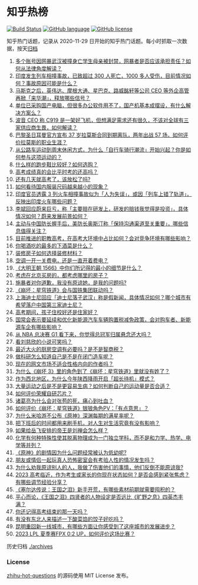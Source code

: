 # 知乎热榜
[![Build Status](https://github.com/ToWeLong/zhihu-hot-questions/workflows/CI/badge.svg)](https://github.com/ToWeLong/zhihu-hot-questions/actions)
[![GitHub language](https://img.shields.io/badge/language-golang-orange.svg)](https://golang.org/)
[![GitHub license](https://img.shields.io/github/license/ToWeLong/zhihu-hot-questions)](https://github.com/ToWeLong/zhihu-hot-questions/blob/main/LICENSE)

知乎热门话题，记录从 2020-11-29 日开始的知乎热门话题。每小时抓取一次数据，按天[归档](./archives)

<!-- BEGIN -->

1. [多个账号因网暴武汉被撞身亡学生母亲被封禁，网暴者是否应该承担责任？如何从法律角度解读？](https://www.zhihu.com/question/604552148)
1. [印度发生列车相撞事故，已致超过 300 人死亡，1000 多人受伤，目前情况如何？事故原因可能是什么？](https://www.zhihu.com/question/604551488)
1. [马斯克之后，英伟达、摩根大通、星巴克、路威酩轩等公司 CEO 等外企高管再掀「来华潮」，释放哪些信号？](https://www.zhihu.com/question/604506301)
1. [单位已采购国产电脑，但很多办公软件用不了，国产机基本成摆设，有什么解决方案么？](https://www.zhihu.com/question/511544506)
1. [波音 CEO 称 C919 是一架好飞机，但想满足需求还有很久，不该对全球有三家供应商生畏，如何解读？](https://www.zhihu.com/question/604411935)
1. [巴黎圣日耳曼官方宣布 37 岁拉莫斯合同到期离队，两年出战 57 场，如何评价拉莫斯的职业生涯？](https://www.zhihu.com/question/604566341)
1. [从公路车运动到周末休闲方式，为什么「自行车骑行潮流」开始兴起？你是如何参与这项运动的？](https://www.zhihu.com/question/603622247)
1. [什么样的跑步鞋比较好？如何选购？](https://www.zhihu.com/question/19937281)
1. [高考成绩真的会比平时考的还高吗？](https://www.zhihu.com/question/603818549)
1. [还有几天就高考了，该放松了吗?](https://www.zhihu.com/question/604016281)
1. [如何看待国内服装尺码越来越小的现象？](https://www.zhihu.com/question/499028779)
1. [印度官员透露 3 列火车相撞事故似为「人为失误」，或因「列车上错了轨道」，反映出印度火车哪些问题？](https://www.zhihu.com/question/604600276)
1. [李斌回应蔚来巨亏，称「主要赔在研发上，研发的赔钱我觉得是投资」，具体情况如何？蔚来发展前景如何？](https://www.zhihu.com/question/602722590)
1. [主动与中国防长握手后，美防长奥斯汀称「保持沟通渠道至关重要」，哪些信息值得关注？](https://www.zhihu.com/question/604590355)
1. [目前推进的职教高考，在高考大环境中占比如何？会对竞争环境有哪些影响？](https://www.zhihu.com/question/604528355)
1. [你喝酒吃的最多的下酒菜是什么？](https://www.zhihu.com/question/558695047)
1. [装修房子如何选择装修材料？](https://www.zhihu.com/question/20436576)
1. [空调一开一关费电，还是一直开着费电？](https://www.zhihu.com/question/285831334)
1. [《大明王朝 1566》中你们所记得的最小的细节是什么？](https://www.zhihu.com/question/603826224)
1. [考虑在北京买房的，都考虑哪里的房子？](https://www.zhihu.com/question/452857081)
1. [施暴者对你道歉，我没有原谅她，是我的问题吗?](https://www.zhihu.com/question/602078812)
1. [《崩坏：星穹铁道》会与国铁集团联动吗？](https://www.zhihu.com/question/604565928)
1. [上海迪士尼回应「迪士尼落子武汉」称是假新闻，具体情况如何？哪个城市有希望落户中国第三家迪士尼？](https://www.zhihu.com/question/604556644)
1. [高考期间，孩子住校好还是住家好？](https://www.zhihu.com/question/603971061)
1. [国常会表示要延续和优化新能源汽车车辆购置税减免政策，会对购车者、新能源车企有哪些影响？](https://www.zhihu.com/question/604552749)
1. [从 NBA 总决赛 G1 看下来，你觉得总冠军归属悬念还大吗？](https://www.zhihu.com/question/604393598)
1. [看刘慈欣的小说可笑吗？](https://www.zhihu.com/question/601783884)
1. [最近大火的厨房空调有必要吗？是不是智商税？](https://www.zhihu.com/question/604448257)
1. [做科研怎么知道自己是不是在闭门造车呢？](https://www.zhihu.com/question/497343251)
1. [现在的网文市场不适合性格内向的作者吗？](https://www.zhihu.com/question/505310524)
1. [为什么《崩坏 3》里的角色到了《崩坏：星穹铁道》里就没有姓了？](https://www.zhihu.com/question/602795318)
1. [作为西北地区，为什么今年陕西降雨开启「超长待机」模式？](https://www.zhihu.com/question/604228404)
1. [大量运动之后是不是更容易生病？如何判断自己的运动量是否合适？](https://www.zhihu.com/question/600620004)
1. [如何评价荣耀自研芯片？](https://www.zhihu.com/question/604270829)
1. [诸葛亮为什么会对张苞的死，痛心到吐血？](https://www.zhihu.com/question/602162906)
1. [如何评价《崩坏：星穹铁道》银狼角色PV：「有点意思」？](https://www.zhihu.com/question/604408377)
1. [为什么米哈游不公布《原神》深渊每期的满星率呢？](https://www.zhihu.com/question/604339495)
1. [把下班后的时间都用来刷手机，对人生对生活究竟有没有影响？](https://www.zhihu.com/question/598823194)
1. [如果给岳飞安排的帝王是刘禅会怎么样？](https://www.zhihu.com/question/547840158)
1. [化学有何种特殊性使其脱离物理成为一门独立学科，而不是和力学、热学、电学等并列？](https://www.zhihu.com/question/599287344)
1. [《原神》的剧情因为什么问题经常被认为低幼呢?](https://www.zhihu.com/question/599299119)
1. [朋友或情侣一起玩真人恐怖密室会有考验人性的情况发生吗？](https://www.zhihu.com/question/342169389)
1. [为什么劝我原谅别人的人，我做了伤害他们的事情，他们反倒不能原谅我?](https://www.zhihu.com/question/603945360)
1. [2023 高考临近，作为考生或家长的你现在状态如何？是否会感到紧张焦虑？有哪些调节经验分享？](https://www.zhihu.com/question/604554083)
1. [《塞尔达传说：王国之泪》新手开荒，有哪些素材前期就需要囤积的？](https://www.zhihu.com/question/601662391)
1. [平心而论，《王国之泪》四贤者的人物设定是否远比《旷野之息》四英杰丰满？](https://www.zhihu.com/question/604201885)
1. [你还记得高考结束的那一天吗？](https://www.zhihu.com/question/604508555)
1. [有没有东北人来描述一下酸菜馅的饺子好吃吗？](https://www.zhihu.com/question/604399515)
1. [昆明重回新一线城市，有哪些方面让你感受到了这座城市的发展进步？](https://www.zhihu.com/question/604189487)
1. [2023 LPL 夏季赛FPX 0:2 UP，如何评价这场比赛？](https://www.zhihu.com/question/604471476)

<!-- END -->

历史归档 [./archives](./archives)


### License
[zhihu-hot-questions](https://github.com/towelong/zhihu-hot-questions) 的源码使用 MIT License 发布。